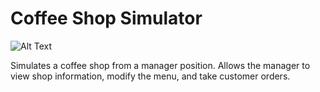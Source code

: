 # Coffee Shop Simulator

![Alt Text]([https://github.com/oliviafjardine/Coffee-Shop-Simulator/blob/ee42c2e69cfac433d8edeb5992ad123d225e5850/shop.jpg](https://github.com/oliviafjardine/Coffee-Shop-Simulator/blob/d67ce2080eaf1b906efe0000702cdd19952ba34a/coffee-image.jpg))

Simulates a coffee shop from a manager position. Allows the manager to view shop information, modify the menu, and take customer orders.
